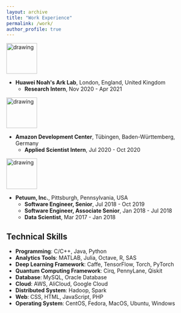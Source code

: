 ```yaml
---
layout: archive
title: "Work Experience"
permalink: /work/
author_profile: true
---
```


<a href="https://www.huawei.com/"><img src="https://eveningdong.github.io/images/huawei.png" alt="drawing" style="height:80px;"/></a>  
* **Huawei Noah's Ark Lab**, London, England, United Kingdom  
  + **Research Intern**, Nov 2020 - Apr 2021  

<a href="https://www.amazon.com/"><img src="https://eveningdong.github.io/images/amazon.png" alt="drawing" style="height:80px;"/></a>  
* **Amazon Development Center**, Tübingen, Baden-Württemberg, Germany
  + **Applied Scientist Intern**, Jul 2020 - Oct 2020  

<a href="https://www.petuum.com/"><img src="https://eveningdong.github.io/images/petuum.png" alt="drawing" style="height:80px;"/></a>  
* **Petuum, Inc.**, Pittsburgh, Pennsylvania, USA  
  + **Software Engineer, Senior**, Jul 2018 - Oct 2019  
  + **Software Engineer, Associate Senior**, Jan 2018 - Jul 2018  
  + **Data Scientist**, Mar 2017 - Jan 2018  

## Technical Skills  
* **Programming**: C/C++, Java, Python  
* **Analytics Tools**: MATLAB, Julia, Octave, R, SAS  
* **Deep Learning Framework**: Caffe, TensorFlow, Torch, PyTorch  
* **Quantum Computing Framework**: Cirq, PennyLane, Qiskit  
* **Database**: MySQL, Oracle Database  
* **Cloud**: AWS, AliCloud, Google Cloud  
* **Distributed System**: Hadoop, Spark  
* **Web**: CSS, HTML, JavaScript, PHP      
* **Operating System**: CentOS, Fedora, MacOS, Ubuntu, Windows  
